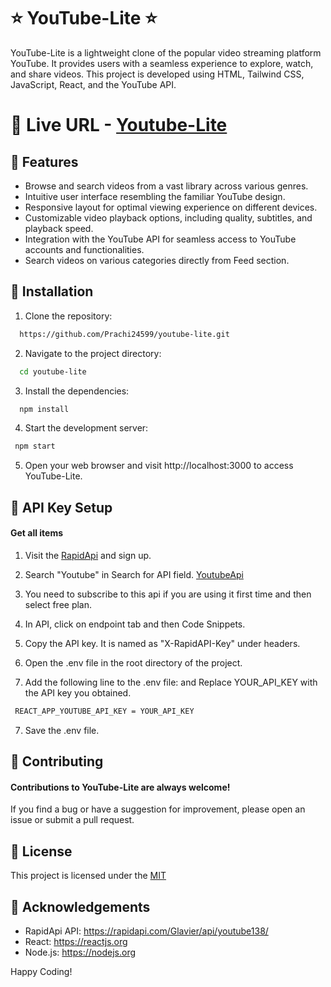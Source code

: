 
# ⭐ YouTube-Lite ⭐

YouTube-Lite is a lightweight clone of the popular video streaming platform YouTube. It provides users with a seamless experience to explore, watch, and share videos. This project is developed using HTML, Tailwind CSS, JavaScript, React, and the YouTube API.

# 📌 Live URL - [Youtube-Lite](https://pp-youtube-lite.netlify.app/) 

## 📌  Features

- Browse and search videos from a vast library across various genres.
- Intuitive user interface resembling the familiar YouTube design.
- Responsive layout for optimal viewing experience on different devices.
- Customizable video playback options, including quality, subtitles, and playback speed.
- Integration with the YouTube API for seamless access to YouTube accounts and functionalities.
- Search videos on various categories directly from Feed section.


## 📌 Installation

1. Clone the repository:
```bash
  https://github.com/Prachi24599/youtube-lite.git
```
2. Navigate to the project directory:
```bash
  cd youtube-lite
```
3. Install the dependencies:
```bash
  npm install
```
4. Start the development server:
```bash
 npm start
```
5. Open your web browser and visit http://localhost:3000 to access YouTube-Lite.


## 📌 API Key Setup

#### Get all items
1. Visit the [RapidApi](https://rapidapi.com/) and sign up. 

2. Search "Youtube" in Search for API field. [YoutubeApi](https://rapidapi.com/Glavier/api/youtube138/)

3. You need to subscribe to this api if you are using it first time and then select free plan. 

4. In API, click on endpoint tab and then Code Snippets.

5. Copy the API key. It is named as "X-RapidAPI-Key" under headers.

4. Open the .env file in the root directory of the project.

5. Add the following line to the .env file: and Replace YOUR_API_KEY with the API key you obtained.
```bash
 REACT_APP_YOUTUBE_API_KEY = YOUR_API_KEY
```
7. Save the .env file.


## 📌 Contributing

#### Contributions to  YouTube-Lite are always welcome!
If you find a bug or have a suggestion for improvement, please open an issue or submit a pull request.


## 📌 License

 This project is licensed under the [MIT](https://choosealicense.com/licenses/mit/)


## 📌 Acknowledgements

- RapidApi API: https://rapidapi.com/Glavier/api/youtube138/
- React: https://reactjs.org
- Node.js: https://nodejs.org

Happy Coding!
